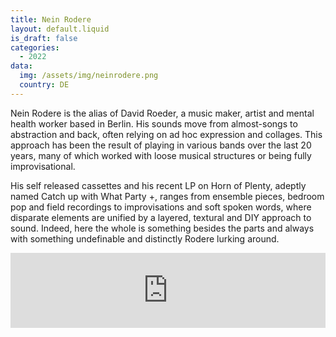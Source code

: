 ```yaml
---
title: Nein Rodere
layout: default.liquid
is_draft: false
categories:
  - 2022
data:
  img: /assets/img/neinrodere.png
  country: DE
---
```


<p>Nein Rodere is the alias of David Roeder, a music maker, artist and mental health worker based in Berlin. His sounds move from almost-songs to abstraction and back, often relying on ad hoc expression and collages. This approach has been the result of playing in various bands over the last 20 years, many of which worked with loose musical structures or being fully improvisational. </p>

<p>His self released cassettes and his recent LP on Horn of Plenty, adeptly named Catch up with What Party +, ranges from ensemble pieces, bedroom pop and field recordings to improvisations and soft spoken words, where disparate elements are unified by a layered, textural and DIY approach to sound. Indeed, here the whole is something besides the parts and always with something undefinable and distinctly Rodere lurking around.</p>

<iframe style="border: 0; width: 100%; height: 120px;" src="https://bandcamp.com/EmbeddedPlayer/album=2783739102/size=large/bgcol=ffffff/linkcol=0687f5/tracklist=false/artwork=small/transparent=true/" seamless><a href="https://neinrodere.bandcamp.com/album/catch-up-with-what-party">Catch up with What Party + by Nein Rodere</a></iframe>
